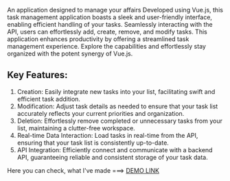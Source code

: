 An application designed to manage your affairs
Developed using Vue.js, this task management application boasts a sleek and user-friendly interface, enabling efficient handling of your tasks. Seamlessly interacting with the API, users can effortlessly add, create, remove, and modify tasks. This application enhances productivity by offering a streamlined task management experience. Explore the capabilities and effortlessly stay organized with the potent synergy of Vue.js.

## Key Features:

1. Creation: Easily integrate new tasks into your list, facilitating swift and efficient task addition.
2. Modification: Adjust task details as needed to ensure that your task list accurately reflects your current priorities and organization.
3. Deletion: Effortlessly remove completed or unnecessary tasks from your list, maintaining a clutter-free workspace.
4. Real-time Data Interaction: Load tasks in real-time from the API, ensuring that your task list is consistently up-to-date.
5. API Integration: Efficiently connect and communicate with a backend API, guaranteeing reliable and consistent storage of your task data.

Here you can check, what I've made ===> [DEMO LINK](https://sintax1s.github.io/vue_todo_app/)
